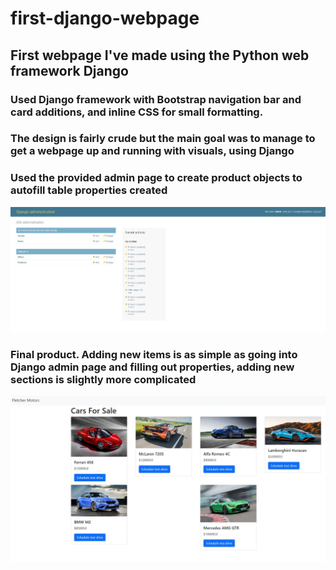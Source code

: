# first-django-webpage

## First webpage I've made using the Python web framework Django
### Used Django framework with Bootstrap navigation bar and card additions, and inline CSS for small formatting.

### The design is fairly crude but the main goal was to manage to get a webpage up and running with visuals, using Django
### Used the provided admin page to create product objects to autofill table properties created
![This is an image](admin.JPG)
### Final product. Adding new items is as simple as going into Django admin page and filling out properties, adding new sections is slightly more complicated
![This is an image](products.JPG)
